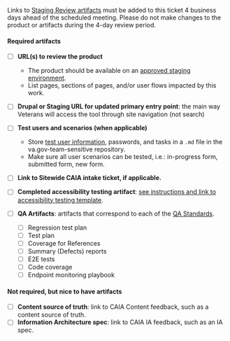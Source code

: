 

Links to [Staging Review artifacts](https://depo-platform-documentation.scrollhelp.site/collaboration-cycle/Staging-review.1810137181.html#Stagingreview-Artifacts) must be added to this ticket 4 business days ahead of the scheduled meeting. Please do not make changes to the product or artifacts during the 4-day review period. 

#### Required artifacts
  - [ ] **URL(s) to review the product**
    - The product should be available on an [approved staging environment](https://depo-platform-documentation.scrollhelp.site/collaboration-cycle/staging-environment-guidance-for-vfs-teams). 
    - List pages, sections of pages, and/or user flows impacted by this work.
  - [ ] **Drupal or Staging URL for updated primary entry point**: the main way Veterans will access the tool through site navigation (not search)
  - [ ] **Test users and scenarios (when applicable)**
    - Store [test user information](https://github.com/department-of-veterans-affairs/va.gov-team-sensitive/blob/master/Administrative/vagov-users/staging-test-accounts-accessible-example.md), passwords, and tasks in a `.md` file in the va.gov-team-sensitive repository. 
    - Make sure all user scenarios can be tested, i.e.: in-progress form, submitted form, new form.
  - [ ] **Link to Sitewide CAIA intake ticket, if applicable.**

  - [ ] **Completed accessibility testing artifact**: [see instructions and link to accessibility testing template](https://depo-platform-documentation.scrollhelp.site/collaboration-cycle/prepare-for-an-accessibility-staging-review).

  - [ ] **QA Artifacts**: artifacts that correspond to each of the [QA Standards](https://depo-platform-documentation.scrollhelp.site/developer-docs/quality-assurance-standards).
    - [ ] Regression test plan
    - [ ] Test plan
    - [ ] Coverage for References
    - [ ] Summary (Defects) reports
    - [ ] E2E tests
    - [ ] Code coverage
    - [ ] Endpoint monitoring playbook

#### Not required, but nice to have artifacts
  - [ ] **Content source of truth**: link to CAIA Content feedback, such as a content source of truth.
  - [ ] **Information Architecture spec**: link to CAIA IA feedback, such as an IA spec.
